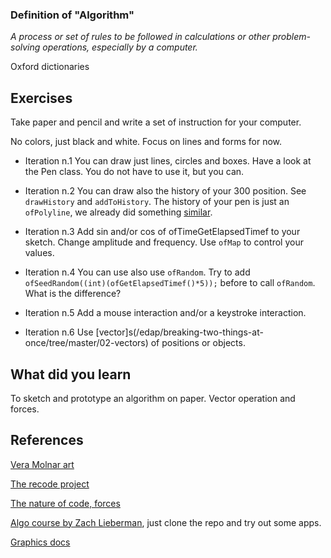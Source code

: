 ### Definition of "Algorithm"

*A process or set of rules to be followed in calculations or other problem-solving operations, especially by a computer.*

Oxford dictionaries


## Exercises

Take paper and pencil and write a set of instruction for your computer.

No colors, just black and white. Focus on lines and forms for now.

- Iteration n.1
You can draw just lines, circles and boxes. Have a look at the Pen class. You do not have to use it, but you can.


- Iteration n.2
You can draw also the history of your 300 position. See `drawHistory` and `addToHistory`. The history of your pen is just an `ofPolyline`, we already did something [similar](edap/breaking-two-things-at-once/tree/master/03-lines).

- Iteration n.3
Add sin and/or cos of ofTimeGetElapsedTimef to your sketch. Change amplitude and frequency. Use `ofMap` to control your values.

- Iteration n.4
You can use also use `ofRandom`.
Try to add `ofSeedRandom((int)(ofGetElapsedTimef()*5));` before to call `ofRandom`. What is the difference?

- Iteration n.5
Add a mouse interaction and/or a keystroke interaction.

- Iteration n.6
Use [vector]s(/edap/breaking-two-things-at-once/tree/master/02-vectors) of positions or objects.

## What did you learn
To sketch and prototype an algorithm on paper. Vector operation and forces.


## References

[Vera Molnar art](https://github.com/ofZach/dayForNightSFPC/wiki/Vera-Molnar)

[The recode project](http://recodeproject.com/)

[The nature of code, forces](http://natureofcode.com/book/chapter-2-forces/)

[Algo course by Zach Lieberman](https://github.com/edap/algo2012), just clone the repo and try out some apps.

[Graphics docs](https://openframeworks.cc/documentation/graphics/)
